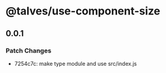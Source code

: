 # @talves/use-component-size

## 0.0.1

### Patch Changes

- 7254c7c: make type module and use src/index.js

